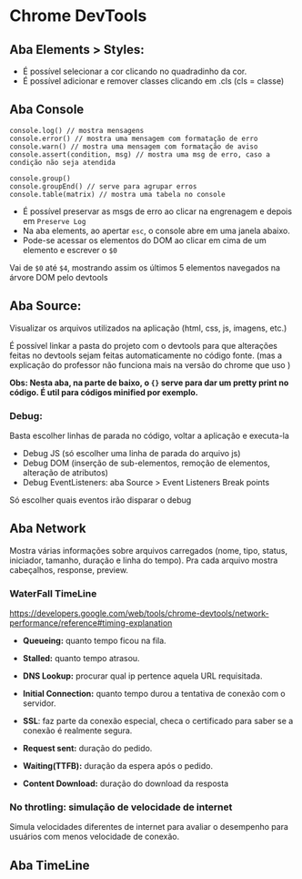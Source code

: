 # Chrome DevTools

## Aba Elements > Styles:

- É possível selecionar a cor clicando no quadradinho da cor.
- É possível adicionar e remover classes clicando em .cls (cls = classe)

## Aba Console

```
console.log() // mostra mensagens
console.error() // mostra uma mensagem com formatação de erro
console.warn() // mostra uma mensagem com formatação de aviso
console.assert(condition, msg) // mostra uma msg de erro, caso a condição não seja atendida
```

```
console.group()
console.groupEnd() // serve para agrupar erros
console.table(matrix) // mostra uma tabela no console
```

- É possível preservar as msgs de erro ao clicar na engrenagem e depois em ```Preserve Log```
- Na aba elements, ao apertar ```esc```, o console abre em uma janela abaixo.
- Pode-se acessar os elementos do DOM ao clicar em cima de um elemento e escrever o ```$0```

Vai de ```$0``` até ```$4```, mostrando assim os últimos 5 elementos navegados na árvore DOM pelo devtools

## Aba Source:

Visualizar os arquivos utilizados na aplicação (html, css, js, imagens, etc.)

É possível linkar a pasta do projeto com o devtools para que alterações feitas no devtools
sejam feitas automaticamente no código fonte. (mas a explicação do professor não funciona mais
na versão do chrome que uso )

**Obs: Nesta aba, na parte de baixo, o ```{}``` serve para dar um pretty print no código. É util para códigos minified por exemplo.**
### Debug:
Basta escolher linhas de parada no código, voltar a aplicação e executa-la
- Debug JS (só escolher uma linha de parada do arquivo js)
- Debug DOM (inserção de sub-elementos, remoção de elementos, alteração de atributos)
- Debug EventListeners: aba Source > Event Listeners Break points

Só escolher quais eventos irão disparar o debug

## Aba Network
Mostra várias informações sobre arquivos carregados (nome, tipo, status, iniciador, tamanho, duração e linha do tempo).
Pra cada arquivo mostra cabeçalhos, response, preview.


### WaterFall TimeLine
https://developers.google.com/web/tools/chrome-devtools/network-performance/reference#timing-explanation
- **Queueing:** quanto tempo ficou na fila.
- **Stalled:** quanto tempo atrasou.
- **DNS Lookup:** procurar qual ip pertence aquela URL requisitada.
- **Initial Connection:** quanto tempo durou a tentativa de conexão com o servidor.
- **SSL**: faz parte da conexão especial, checa o certificado para saber se a conexão é realmente segura.

- **Request sent:** duração do pedido.
- **Waiting(TTFB):** duração da espera após o pedido.
- **Content Download:** duração do download da resposta

### No throtling: simulação de velocidade de internet
Simula velocidades diferentes de internet para avaliar o desempenho para usuários com menos velocidade
de conexão.

## Aba TimeLine


